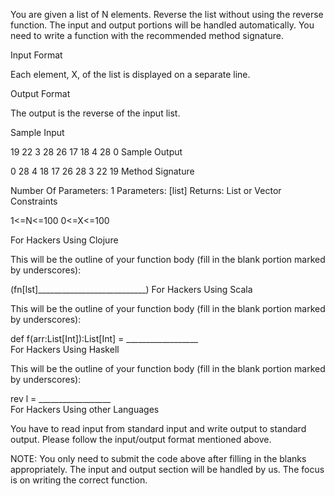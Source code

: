 You are given a list of N elements. Reverse the list without using the reverse function. The input and output portions will be handled automatically. You need to write a function with the recommended method signature.

Input Format

Each element, X, of the list is displayed on a separate line.

Output Format

The output is the reverse of the input list.

Sample Input

19
22
3
28
26
17
18
4
28
0
Sample Output

0
28
4
18
17
26
28
3
22
19
Method Signature

Number Of Parameters: 1
Parameters: [list]
Returns: List or Vector
Constraints

1<=N<=100
0<=X<=100

For Hackers Using Clojure

This will be the outline of your function body (fill in the blank portion marked by underscores):

 (fn[lst]___________________________)
For Hackers Using Scala

This will be the outline of your function body (fill in the blank portion marked by underscores):

 def f(arr:List[Int]):List[Int] = __________________  
For Hackers Using Haskell

This will be the outline of your function body (fill in the blank portion marked by underscores):

 rev l = __________________    
For Hackers Using other Languages

You have to read input from standard input and write output to standard output. Please follow the input/output format mentioned above.

NOTE: You only need to submit the code above after filling in the blanks appropriately. The input and output section will be handled by us. The focus is on writing the correct function.